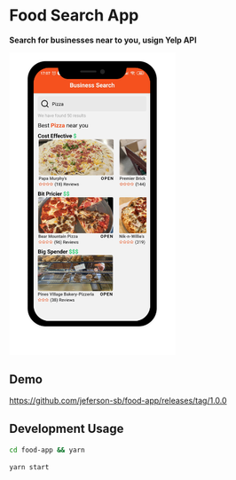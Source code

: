 # Food Search App

**Search for businesses near to you, usign Yelp API**

<img alt="FoodApp" title="#delicinha" src=".github/Mockup.png" width="300px" />

## Demo
https://github.com/jeferson-sb/food-app/releases/tag/1.0.0

## Development Usage

```bash
cd food-app && yarn
```

```bash
yarn start
```
